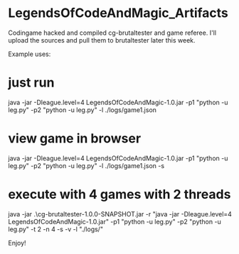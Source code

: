 # LegendsOfCodeAndMagic_Artifacts
Codingame hacked and compiled cg-brutaltester and game referee.
I'll upload the sources and pull them to brutaltester later this week.

Example uses:
# just run
java -jar -Dleague.level=4 LegendsOfCodeAndMagic-1.0.jar -p1 "python -u leg.py" -p2 "python -u leg.py" -l ./logs/game1.json

# view game in browser
java -jar -Dleague.level=4 LegendsOfCodeAndMagic-1.0.jar -p1 "python -u leg.py" -p2 "python -u leg.py" -l ./logs/game1.json -s

# execute with 4 games with 2 threads
java -jar .\cg-brutaltester-1.0.0-SNAPSHOT.jar -r "java -jar -Dleague.level=4 LegendsOfCodeAndMagic-1.0.jar"  -p1 "python -u leg.py" -p2 "python -u leg.py" -t 2 -n 4 -s -v -l "./logs/"

Enjoy!

